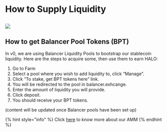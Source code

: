 # How to Supply Liquidity

## 

![](https://lh3.googleusercontent.com/FvpVYbW06JVnbIz7KbciT61508i8mD8PlyeBmyVQOQA_xYzF9rgxXdzZiJZxxPjCTyKVFnr_a58gxyY3uzd39irg1T83SA83NhTl4Nz72D__8JE9_GK-zaRvzmH-SWovV4uqWTuY)

## How to get Balancer Pool Tokens \(BPT\)

In v0, we are using Balancer Liquidity Pools to bootstrap our stablecoin liquidity. Here are the steps to acquire some, then use them to earn HALO:

1. Go to Farm
2. Select a pool where you wish to add liquidity to, click “Manage”.
3. Click “To stake, get BPT tokens here” link.
4. You will be redirected to the pool in balancer.exhcange.
5. Enter the amount of liquidity you will provide.
6. Click deposit.
7. You should receive your BPT tokens. 

\(content will be updated once Balancer pools have been set up\)  


{% hint style="info" %}
Click [here](../core-concepts-1/automated-market-maker.md) to know more about our AMM
{% endhint %}



